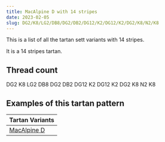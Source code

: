 ```yaml
---
title: MacAlpine D with 14 stripes
date: 2023-02-05
slug: DG2/K8/LG2/DB8/DG2/DB2/DG12/K2/DG12/K2/DG2/K8/N2/K8
---
```

This is a list of all the tartan sett variants with 14 stripes.

It is a 14 stripes tartan.


## Thread count
DG2 K8 LG2 DB8 DG2 DB2 DG12 K2 DG12 K2 DG2 K8 N2 K8

## Examples of this tartan pattern

| Tartan Variants |
|---------------|
| [MacAlpine D](/variants/dg2/k8/lg2/db8/dg2/db2/dg12/k2/dg12/k2/dg2/k8/n2/k8-db000052-dg11450d-k000000-lgaaaa00-naaaaaa)||
